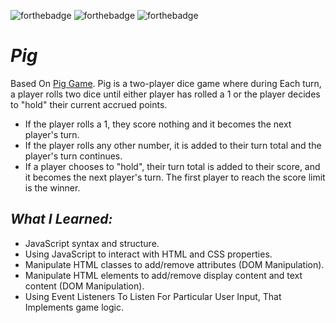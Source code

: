 ![forthebadge](https://img.shields.io/badge/made%20with-JavaScript-F7DF1E.svg?style=for-the-badge&logo=JavaScript&logoColor=white)
![forthebadge](https://img.shields.io/badge/made%20with-HTML5-EE4C2C.svg?style=for-the-badge&logo=HTML5&logoColor=white)
![forthebadge](https://img.shields.io/badge/made%20with-CSS3-1572B6.svg?style=for-the-badge&logo=CSS3&logoColor=white)

# *Pig*
Based On [Pig Game](https://en.wikipedia.org/wiki/Pig_(dice_game)). Pig is a two-player dice game where during Each turn, a player rolls two dice until either player has rolled a 1 or the player decides to "hold" their current accrued points.
* If the player rolls a 1, they score nothing and it becomes the next player's turn.
* If the player rolls any other number, it is added to their turn total and the player's turn continues.
* If a player chooses to "hold", their turn total is added to their score, and it becomes the next player's turn.
The first player to reach the score limit is the winner.

## *What I Learned:*

* JavaScript syntax and structure.
* Using JavaScript to interact with HTML and CSS properties.
* Manipulate HTML classes to add/remove attributes (DOM Manipulation). 
* Manipulate HTML elements to add/remove display content and text content (DOM Manipulation).
* Using Event Listeners To Listen For Particular User Input, That Implements game logic.
